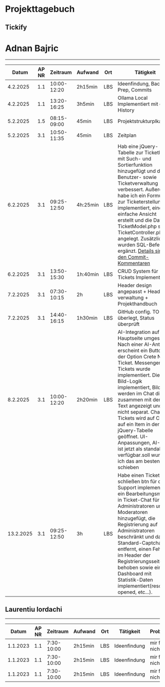 # Projekttagebuch
## Tickify

# Adnan Bajric
---
Datum|AP NR| Zeitraum    | Aufwand |Ort| Tätigkeit                                                                                                                                                                                                                                                                                                                                                                                                                                                                                                   | Probleme            |Quellen
-----|-----|-------------|---------|---|-------------------------------------------------------------------------------------------------------------------------------------------------------------------------------------------------------------------------------------------------------------------------------------------------------------------------------------------------------------------------------------------------------------------------------------------------------------------------------------------------------------|---------------------|-------
4.2.2025|1.1| 10:00-12:20 | 2h15min |LBS| Ideenfindung, Backend Prep, Commits                                                                                                                                                                                                                                                                                                                                                                                                                                                                         | / | /
4.2.2025|1.1| 13:20-16:25 | 3h5min  |LBS| Ollama Local Implementiert mit chat History                                                                                                                                                                                                                                                                                                                                                                                                                                                                 | / | [Ollama API](https://github.com/ollama/ollama/blob/main/docs/api.md)
5.2.2025|1.5| 08:15-09:00 | 45min   |LBS| Projektstrukturplkan                                                                                                                                                                                                                                                                                                                                                                                                                                                                                        | / | 
5.2.2025|3.1| 10:50-11:35 | 45min   |LBS| Zeitplan                                                                                                                                                                                                                                                                                                                                                                                                                                                                                                    |  |
6.2.2025|3.1| 09:25-12:50 | 4h:25min |LBS| Hab eine jQuery-Tabelle zur Ticketliste mit Such- und Sortierfunktion hinzugefügt und die Benutzer- sowie Ticketverwaltung verbessert. Außerdem habe ich ein Formular zur Ticketerstellung implementiert, eine einfache Ansicht erstellt und die Dateien TicketModel.php sowie TicketController.php angelegt. Zusätzlich wurden SQL-Befehle ergänzt. [Details sind in den Commit-Kommentaren](https://github.com/Adnan2504/Tickify/commit/c769e33d360da277aac8455f380707dad8a21832#commitcomment-152221343) |  |
6.2.2025|3.1| 13:50-15:30 | 1h:40min |LBS| CRUD System für Tickets Implementiert.                                                                                                                                                                                                                                                                                                                                                                                                                                                                      |  |
7.2.2025|3.1| 07:30-10:15 | 2h      |LBS| Header design angepasst + Header verwaltung + Projekthandbuch                                                                                                                                                                                                                                                                                                                                                                                                                                               |  |
7.2.2025|3.1| 14:40-16:15 | 1h30min |LBS| GitHub config. TO-DOs überlegt, Status überprüft                                                                                                                                                                                                                                                                                                                                                                                                                                                            |  |
8.2.2025|3.1| 10:00-12:20 | 2h20min |LBS| AI-Integration auf der Hauptseite umgesetzt. Nach einer AI-Antwort erscheint ein Button mit der Option Crete New Ticket. Messenger für Tickets wurde implementiert. Die Bild-Logik implementiert, Bilder werden im Chat direkt zusammen mit dem Text angezeigt und nicht separat.  Chat für Tickets wird auf Click auf ein Item in der jQuery-Tabelle geöffnet. UI-Anpassungen, AI-Chat ist jetzt als standalone verfügbar.soll wurde ich das am besten schieben                                            |  |
13.2.2025|3.1| 09:25-12:50 | 3h      |LBS| Habe  einen Ticket schließen btn für den Support implementiert, ein Bearbeitungsmenü in Ticket-Chat für Administratoren und Moderatoren hinzugefügt, die Registrierung auf Administratoren beschränkt und das Standard-Captcha entfernt, einen Fehler im Header der Registrierungsseite behoben sowie ein Dashboard mit Statistik-Daten implementiert(resolved, opened, etc...).                                                                                                                            |  |


## Laurentiu Iordachi
---
Datum|AP NR|Zeitraum|Aufwand|Ort|Tätigkeit|Probleme|Quellen
-----|-----|--------|-------|---|---------|--------|-------
1.1.2023|1.1|7:30-10:00|2h15min|LBS|Ideenfindung|mir fällt nichts ein|[Projektmanagement](https://de.wikipedia.org/wiki/Projektmanagement)
1.1.2023|1.1|7:30-10:00|2h15min|LBS|Ideenfindung|mir fällt nichts ein|[Projektmanagement](https://de.wikipedia.org/wiki/Projektmanagement)
1.1.2023|1.1|7:30-10:00|2h15min|LBS|Ideenfindung|mir fällt nichts ein|[Projektmanagement](https://de.wikipedia.org/wiki/Projektmanagement)
